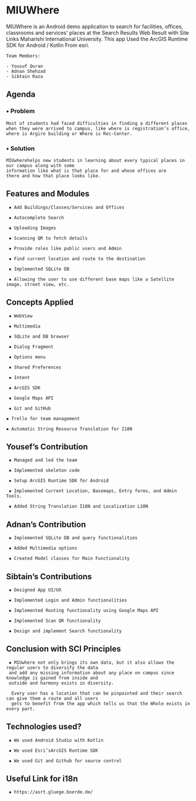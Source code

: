 # MIUWhere
MIUWhere is an Android demo application to search for facilities, offices, classrooms and services' places at the Search Results Web Result with Site Links Maharishi International University. This app Used the ArcGIS Runtime SDK for Android / Kotlin From esri.

```
Team Members:

- Yousuf Quran
- Adnan Shehzad
- Sibtain Raza

```

## Agenda

### ▪ Problem

```
Most of students had faced difficulties in finding a different places when they were arrived to campus, like where is registration’s office, where is Argiro building or Where is Rec-Center.
```
### ▪ Solution

```
MIUwherehelps new students in learning about every typical places in our campus along with some
information like what is that place for and whose offices are
there and how that place looks like.
```

## Features and Modules

```
 ▪ Add Buildings/Classes/Services and Offices

 ▪ Autocomplete Search

 ▪ Uploading Images

 ▪ Scanning QR to fetch details

 ▪ Provide roles like public users and Admin

 ▪ Find current location and route to the destination

 ▪ Implemented SQLite DB

 ▪ Allowing the user to use different base maps like a Satellite image, street view, etc.
```

## Concepts Applied

```
 ▪ WebView

 ▪ Multimedia

 ▪ SQLite and DB browser

 ▪ Dialog Fragment

 ▪ Options menu

 ▪ Shared Preferences

 ▪ Intent

 ▪ ArcGIS SDK

 ▪ Google Maps API

 ▪ Git and GitHub

▪ Trello for team management

▪ Automatic String Resource Translation for I18N
```

## Yousef’s Contribution

```
 ▪ Managed and led the team

 ▪ Implemented skeleton code

 ▪ Setup ArcGIS Runtime SDK for Android

 ▪ Implemented Current Location, Basemaps, Entry forms, and Admin Tools.

 ▪ Added String Translation I18N and Localization L10N
```

## Adnan’s Contribution

```
 ▪ Implemented SQLite DB and query functionalities

 ▪ Added Multimedia options

 ▪ Created Model classes for Main Functionality
```

## Sibtain’s Contributions

```
 ▪ Designed App UI/UX

 ▪ Implemented Login and Admin functionalities

 ▪ Implemented Routing functionality using Google Maps API

 ▪ Implemented Scan QR functionality

 ▪ Design and implement Search functionality
```

## Conclusion with SCI Principles

```
 ▪ MIUwhere not only brings its own data, but it also allows the regular users to diversify the data
 and add any missing information about any place on campus since knowledge is gained from inside and
 outside and harmony exists in diversity. 
 
  Every user has a location that can be pinpointed and their search can give them a route and all users
  gets to benefit from the app which tells us that the Whole exists in every part.
```

## Technologies used?

```
 ▪ We used Android Studio with Kotlin

 ▪ We used Esri’sArcGIS Runtime SDK

 ▪ We used Git and Github for source control
```

## Useful Link for i18n
```
 ▪ https://asrt.gluege.boerde.de/
```
